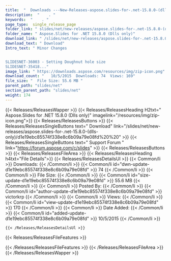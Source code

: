 ```yaml
---
title:  "  Downloads ---New-Releases-aspose.slides-for-.net-15.8.0-(dlls-only) . " 
description:  "    . " 
keywords:  "    . " 
page_type:  single_release_page
folder_link: " slides/net/new-releases/aspose.slides-for-.net-15.8.0-(dlls-only)/"
folder_name: " Aspose.Slides for .NET 15.8.0 (Dlls only)"
download_link: " /slides/net/new-releases/aspose.slides-for-.net-15.8.0-(dlls-only)/d1e19ebc85574f338e8c6b09a79e08fd"
download_text: " Download"
Intro_text: " Minor Changes


SLIDESNET-36003 - Setting Doughnut hole size
SLIDESNET-35418..."
image_link: " https://downloads.aspose.com/resources/img/zip-icon.png"
download_count: "   10/5/2015  Downloads: 74  Views: 169"
file_size: "  File Size: 55.6 MB "
parent_path: "slides/net"
section_parent_path: "slides/net"
weight: 174 
---
```


{{< Releases/ReleasesWapper >}}
  {{< Releases/ReleasesHeading H2txt=" Aspose.Slides for .NET 15.8.0 (Dlls only)" imagelink="/resources/img/zip-icon.png">}}
  {{< Releases/ReleasesButtons >}}
    {{< Releases/ReleasesSingleButtons text=" Download" link="/slides/net/new-releases/aspose.slides-for-.net-15.8.0-(dlls-only)/d1e19ebc85574f338e8c6b09a79e08fd%20%20" >}}
    {{< Releases/ReleasesSingleButtons text=" Support Forum " link="https://forum.aspose.com/c/slides" >}}
  {{< Releases/ReleasesButtons >}}
  {{< Releases/ReleasesFileArea >}}
    {{< Releases/ReleasesHeading h4txt="File Details">}}
    {{< Releases/ReleasesDetailsUl >}}
            {{< Common/li  >}} Downloads: {{< /Common/li >}} 
      {{< Common/li id="dwn-update-d1e19ebc85574f338e8c6b09a79e08fd" >}} 74 {{< /Common/li >}} 
      {{< Common/li  >}} File Size: {{< /Common/li >}} 
      {{< Common/li id="size-update-d1e19ebc85574f338e8c6b09a79e08fd" >}} 55.6 MB {{< /Common/li >}} 
      {{< Common/li  >}} Posted By: {{< /Common/li >}} 
      {{< Common/li id="author-update-d1e19ebc85574f338e8c6b09a79e08fd" >}} victorkrp {{< /Common/li >}} 
      {{< Common/li  >}} Views: {{< /Common/li >}} 
      {{< Common/li id="view-update-d1e19ebc85574f338e8c6b09a79e08fd" >}} 170 {{< /Common/li >}} 
      {{< Common/li  >}} Date Added: {{< /Common/li >}} 
      {{< Common/li id="added-update-d1e19ebc85574f338e8c6b09a79e08fd" >}} 10/5/2015 {{< /Common/li >}} 

    {{< /Releases/ReleasesDetailsUl >}}

  {{< Releases/ReleasesFileFeatures >}}
      
  {{< /Releases/ReleasesFileFeatures >}}
 {{< /Releases/ReleasesFileArea >}}
{{< /Releases/ReleasesWapper >}}


